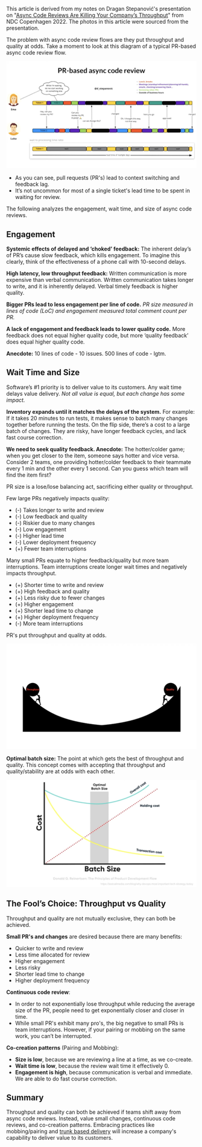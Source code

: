 This article is derived from my notes on Dragan Stepanović's presentation on "[Async Code Reviews Are Killing Your Company’s Throughput](https://www.youtube.com/watch?v=fYFruezJEDs)" from NDC Copenhagen 2022. The photos in this article were sourced from the presentation.

The problem with async code review flows are they put throughput and quality at odds. Take a moment to look at this diagram of a typical PR-based async code review flow.

![pr-based-async-code-review](https://raw.githubusercontent.com/miketabb33/michaels-articles/master/img/async-code-reviews-killing-throughput/pr-based-async-code-review.png)

- As you can see, pull requests (PR's) lead to context switching and feedback lag.
- It’s not uncommon for most of a single ticket's lead time to be spent in waiting for review.

The following analyzes the engagement, wait time, and size of async code reviews.

## Engagement
**Systemic effects of delayed and ‘choked’ feedback:** The inherent delay’s of PR’s cause slow feedback, which kills engagement. To imagine this clearly, think of the effectiveness of a phone call with 10-second delays.

**High latency, low throughput feedback:** Written communication is more expensive than verbal communication. Written communication takes longer to write, and it is inherently delayed. Verbal timely feedback is higher quality.

**Bigger PRs lead to less engagement per line of code.** *PR size measured in lines of code (LoC) and engagement measured total comment count per PR.*

**A lack of engagement and feedback leads to lower quality code.** More feedback does not equal higher quality code, but more ‘quality feedback’ does equal higher quality code.

**Anecdote:** 10 lines of code - 10 issues. 500 lines of code - lgtm.

## Wait Time and Size
Software’s #1 priority is to deliver value to its customers. Any wait time delays value delivery. *Not all value is equal, but each change has some impact.*

**Inventory expands until it matches the delays of the system.** For example: If it takes 20 minutes to run tests, it makes sense to batch many changes together before running the tests. On the flip side, there’s a cost to a large batch of changes. They are risky, have longer feedback cycles, and lack fast course correction.


**We need to seek quality feedback. Anecdote:** The hotter/colder game; when you get closer to the item, someone says hotter and vice versa.  Consider 2 teams, one providing hotter/colder feedback to their teammate every 1 min and the other every 1 second. Can you guess which team will find the item first?

PR size is a lose/lose balancing act, sacrificing either quality or throughput.

Few large PRs negatively impacts quality:
- (-) Takes longer to write and review
- (-) Low feedback and quality
- (-) Riskier due to many changes
- (-) Low engagement
- (-) Higher lead time
- (-) Lower deployment frequency
- (+) Fewer team interruptions

Many small PRs equate to higher feedback/quality but more team interruptions. Team interruptions create longer wait times and negatively impacts throughput.
- (+) Shorter time to write and review
- (+) High feedback and quality
- (+) Less risky due to fewer changes
- (+) Higher engagement
- (+) Shorter lead time to change
- (+) Higher deployment frequency
- (-) More team interruptions

PR's put throughput and quality at odds.

![throughput-vs-quality](https://raw.githubusercontent.com/miketabb33/michaels-articles/master/img/async-code-reviews-killing-throughput/throughput-vs-quality.png)

**Optimal batch size:** The point at which gets the best of throughput and quality. This concept comes with accepting that throughput and quality/stability are at odds with each other.

![batch-size](https://raw.githubusercontent.com/miketabb33/michaels-articles/master/img/async-code-reviews-killing-throughput/batch-size-and-cost.png)

## The Fool’s Choice: Throughput vs Quality
Throughput and quality are not mutually exclusive, they can both be achieved.

**Small PR's and changes** are desired because there are many benefits:
- Quicker to write and review
- Less time allocated for review
- Higher engagement
- Less risky
- Shorter lead time to change
- Higher deployment frequency

**Continuous code review**:
- In order to not exponentially lose throughput while reducing the average size of the PR, people need to get exponentially closer and closer in time.
- While small PR's exhibit many pro's, the big negative to small PRs is team interruptions. However, if your pairing or mobbing on the same work, you can’t be interrupted.

**Co-creation patterns** (Pairing and Mobbing):
- **Size is low**, because we are reviewing a line at a time, as we co-create.
- **Wait time is low**, because the review wait time it effectively 0.
- **Engagement is high**, because communication is verbal and immediate. We are able to do fast course correction.

## Summary

Throughput and quality can both be achieved if teams shift away from async code reviews. Instead, value small changes, continuous code reviews, and co-creation patterns. Embracing practices like mobbing/pairing and [trunk based delivery](https://dora.dev/devops-capabilities/technical/trunk-based-development/) will increase a company's capability to deliver value to its customers.
